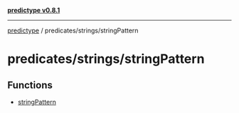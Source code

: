 [**predictype v0.8.1**](../../../README.md)

***

[predictype](../../../modules.md) / predicates/strings/stringPattern

# predicates/strings/stringPattern

## Functions

- [stringPattern](functions/stringPattern.md)
